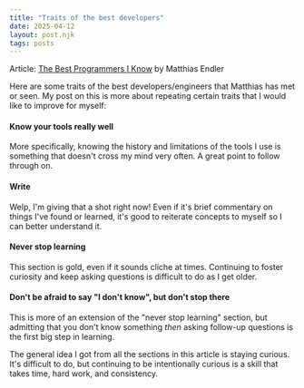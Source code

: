 ```yaml
---
title: "Traits of the best developers"
date: 2025-04-12
layout: post.njk
tags: posts
---
```


Article: [The Best Programmers I Know](https://endler.dev/2025/best-programmers/) by Matthias Endler

Here are some traits of the best developers/engineers that Matthias has met or seen. My post on this is more about repeating certain traits that I would like to improve for myself:

#### Know your tools really well

More specifically, knowing the history and limitations of the tools I use is something that doesn't cross my mind very often. A great point to follow through on.

#### Write

Welp, I'm giving that a shot right now! Even if it's brief commentary on things I've found or learned, it's good to reiterate concepts to myself so I can better understand it.

#### Never stop learning

This section is gold, even if it sounds cliche at times. Continuing to foster curiosity and keep asking questions is difficult to do as I get older.

#### Don't be afraid to say "I don't know", but don't stop there

This is more of an extension of the "never stop learning" section, but admitting that you don't know something _then_ asking follow-up questions is the first big step in learning.

The general idea I got from all the sections in this article is staying curious. It's difficult to do, but continuing to be intentionally curious is a skill that takes time, hard work, and consistency.

